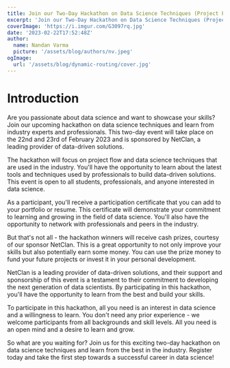 ```yaml
---
title: Join our Two-Day Hackathon on Data Science Techniques (Project Flow) with NetClan
excerpt: 'Join our Two-Day Hackathon on Data Science Techniques (Project Flow) with NetClan'
coverImage: 'https://i.imgur.com/G3097rq.jpg'
date: '2023-02-22T17:52:48Z'
author:
  name: Nandan Varma
  picture: '/assets/blog/authors/nv.jpeg'
ogImage:
  url: '/assets/blog/dynamic-routing/cover.jpg'
---
```

# Introduction
Are you passionate about data science and want to showcase your skills? Join our upcoming hackathon on data science techniques and learn from industry experts and professionals. This two-day event will take place on the 22nd and 23rd of February 2023 and is sponsored by NetClan, a leading provider of data-driven solutions.

The hackathon will focus on project flow and data science techniques that are used in the industry. You'll have the opportunity to learn about the latest tools and techniques used by professionals to build data-driven solutions. This event is open to all students, professionals, and anyone interested in data science.

As a participant, you'll receive a participation certificate that you can add to your portfolio or resume. This certificate will demonstrate your commitment to learning and growing in the field of data science. You'll also have the opportunity to network with professionals and peers in the industry.

But that's not all - the hackathon winners will receive cash prizes, courtesy of our sponsor NetClan. This is a great opportunity to not only improve your skills but also potentially earn some money. You can use the prize money to fund your future projects or invest it in your personal development.

NetClan is a leading provider of data-driven solutions, and their support and sponsorship of this event is a testament to their commitment to developing the next generation of data scientists. By participating in this hackathon, you'll have the opportunity to learn from the best and build your skills.

To participate in this hackathon, all you need is an interest in data science and a willingness to learn. You don't need any prior experience - we welcome participants from all backgrounds and skill levels. All you need is an open mind and a desire to learn and grow.

So what are you waiting for? Join us for this exciting two-day hackathon on data science techniques and learn from the best in the industry. Register today and take the first step towards a successful career in data science!